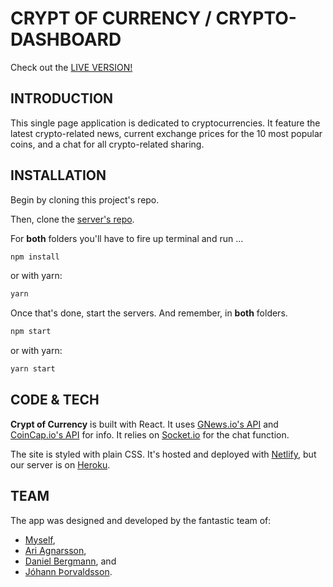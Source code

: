 # CRYPT OF CURRENCY / CRYPTO-DASHBOARD

Check out the [LIVE VERSION!](https://thecrypt.netlify.com)

 ## INTRODUCTION

 This single page application is dedicated to cryptocurrencies. It feature the latest crypto-related news, current exchange prices for the 10 most popular coins, and a chat for all crypto-related sharing. 

## INSTALLATION

Begin by cloning this project's repo.


Then, clone the [server's repo](https://github.com/johannTor/crypt_chat_server).


For **both** folders you'll have to  fire up terminal and run ...

 ```bash
 npm install
 ```

 or with yarn:

  ```bash
 yarn
 ```

Once that's done, start the servers. And remember, in **both** folders.

 ```bash
 npm start
 ```

 or with yarn:

  ```bash
 yarn start
 ```

 ## CODE & TECH

**Crypt of Currency** is built with React. It uses [GNews.io's API](https://gnews.io) and [CoinCap.io's API](https://coincap.io) for info. It relies on [Socket.io](https://socket.io) for the chat function.

The site is styled with plain CSS. It's hosted and deployed with [Netlify](https://netlify.app), but our server is on [Heroku](https://www.heroku.com). 


 ## TEAM

 The app was designed and developed by the fantastic team of:
* [Myself](https://github.com/gvestmann),
* [Ari Agnarsson](https://github.com/Aridaniel), 
* [Daniel Bergmann](https://github.com/daniel-bergmann), and
* [Jóhann Þorvaldsson](https://github.com/johannTor). 
